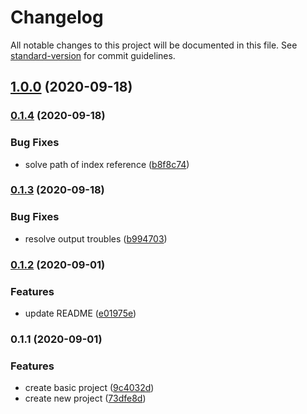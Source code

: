 # Changelog

All notable changes to this project will be documented in this file. See [standard-version](https://github.com/conventional-changelog/standard-version) for commit guidelines.

## [1.0.0](https://github.com/EmersonBraun/pretty-log/compare/v0.1.4...v1.0.0) (2020-09-18)

### [0.1.4](https://github.com/EmersonBraun/pretty-log/compare/v0.1.3...v0.1.4) (2020-09-18)


### Bug Fixes

* solve path of index reference ([b8f8c74](https://github.com/EmersonBraun/pretty-log/commit/b8f8c742e2927ec191b5ccb9287604306a180031))

### [0.1.3](https://github.com/EmersonBraun/pretty-log/compare/v0.1.2...v0.1.3) (2020-09-18)


### Bug Fixes

* resolve output troubles ([b994703](https://github.com/EmersonBraun/pretty-log/commit/b994703eaa81b2ca33afe00d1b15c2a4c22cfddd))

### [0.1.2](https://github.com/EmersonBraun/pretty-log/compare/v0.1.1...v0.1.2) (2020-09-01)


### Features

* update README ([e01975e](https://github.com/EmersonBraun/pretty-log/commit/e01975ebde1e011f03e21af778ee750f750b67ea))

### 0.1.1 (2020-09-01)


### Features

* create basic project ([9c4032d](https://github.com/EmersonBraun/pretty-log/commit/9c4032db1199d059d5ea9c02c89645341c2956b4))
* create new project ([73dfe8d](https://github.com/EmersonBraun/pretty-log/commit/73dfe8de8a192591f9ea612aa8de380398a1d676))

